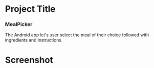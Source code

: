 # Project Title

### MealPicker 

The Android app let's user select the meal of their choice followed with ingredients and instructions. 

# Screenshot
